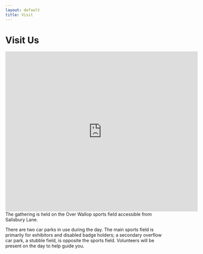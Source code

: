 ```yaml
---
layout: default
title: Visit
---
```


<div id="visit">
  <h1 class="pageTitle">Visit Us</h1>

  <div class="mapouter"><div class="gmap_canvas"><iframe width="600" height="500" id="gmap_canvas" src="https://maps.google.com/maps?q=middle%20wallop%20salisbury%20lane&t=&z=13&ie=UTF8&iwloc=&output=embed" frameborder="0" scrolling="no" marginheight="0" marginwidth="0"></iframe><a href="https://www.embedgooglemap.net"></a></div><style>.mapouter{text-align:right;height:500px;width:600px;float:left; margin-right: 20px}.gmap_canvas {overflow:hidden;background:none!important;height:500px;width:600px;}</style> 
</div>
<p class="intro">The gathering is held on the Over Wallop sports field accessible from Salisbury Lane.</p> <p class="intro"> There are two car parks in use during the day. The main sports field is primarily for exhibitors and disabled badge holders; a secondary overflow car park, a stubble field, is opposite the sports field. Volunteers will be present on the day to help guide you.</p>
</div>
